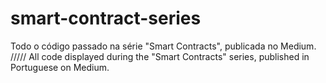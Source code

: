 # smart-contract-series
Todo o código passado na série "Smart Contracts", publicada no Medium. /////
All code displayed during the "Smart Contracts" series, published in Portuguese on Medium.
